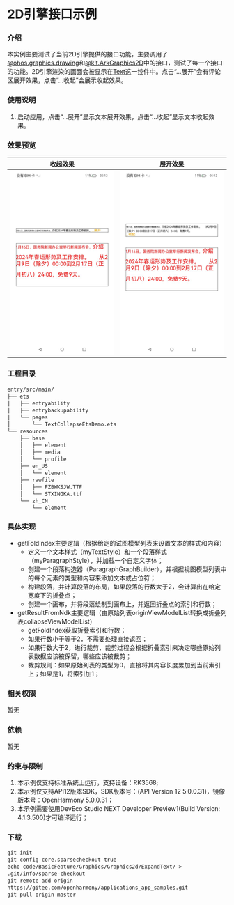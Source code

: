 # 2D引擎接口示例

### 介绍

本实例主要测试了当前2D引擎提供的接口功能，主要调用了[@ohos.graphics.drawing](https://gitee.com/openharmony/docs/blob/master/zh-cn/application-dev/reference/apis-arkgraphics2d/js-apis-graphics-drawing.md)和[@kit.ArkGraphics2D](https://gitee.com/openharmony/docs/blob/master/zh-cn/application-dev/reference/apis-arkgraphics2d/js-apis-effectKit.md)中的接口，测试了每一个接口的功能。2D引擎渲染的画面会被显示在[Text](https://gitee.com/openharmony/docs/blob/master/zh-cn/application-dev/reference/apis-arkui/arkui-ts/ts-basic-components-text.md)这一控件中。点击“...展开”会有评论区展开效果，点击“...收起”会展示收起效果。

### 使用说明

1. 启动应用，点击“...展开”显示文本展开效果，点击“...收起”显示文本收起效果。

### 效果预览

| 收起效果                         | 展开效果                          |
|-------------------------------------|------------------------------------------|
| ![](./screenshots/collapse.png) | ![](./screenshots/expand.png) |

### 工程目录

```
entry/src/main/
├── ets
│   ├── entryability
│   ├── entrybackupability
│   └── pages
│       └── TextCollapseEtsDemo.ets
└── resources
    ├── base
    │   ├── element
    │   ├── media
    │   └── profile
    ├── en_US
    │   └── element
    ├── rawfile
    │   ├── FZBWKSJW.TTF
    │   └── STXINGKA.ttf
    └── zh_CN
        └── element
```

### 具体实现
* getFoldIndex主要逻辑（根据给定的试图模型列表来设置文本的样式和内容）
    * 定义一个文本样式（myTextStyle）和一个段落样式（myParagraphStyle），并加载一个自定义字体；
    * 创建一个段落构造器（ParagraphGraphBuilder），并根据视图模型列表中的每个元素的类型和内容来添加文本或占位符；
    * 构建段落，并计算段落的布局，如果段落的行数大于2，会计算出在给定宽度下的折叠点；
    * 创建一个画布，并将段落绘制到画布上，并返回折叠点的索引和行数；
* getResultFromNdk主要逻辑（由原始列表originViewModelList转换成折叠列表collapseViewModelList）
    * getFoldIndex获取折叠索引和行数；
    * 如果行数小于等于2，不需要处理直接返回；
    * 如果行数大于2，进行裁剪，裁剪过程会根据折叠索引来决定哪些原始列表数据应该被保留，哪些应该被裁剪；
    * 裁剪规则：如果原始列表的类型为0，直接将其内容长度累加到当前索引上；如果是1，将索引加1；

### 相关权限

暂无

### 依赖

暂无

### 约束与限制

1. 本示例仅支持标准系统上运行，支持设备：RK3568;
2. 本示例仅支持API12版本SDK，SDK版本号：(API Version 12 5.0.0.31)，镜像版本号：OpenHarmony 5.0.0.31；
3. 本示例需要使用DevEco Studio NEXT Developer Preview1(Build Version: 4.1.3.500)才可编译运行；

### 下载

```
git init
git config core.sparsecheckout true
echo code/BasicFeature/Graphics/Graphics2d/ExpandText/ > .git/info/sparse-checkout
git remote add origin https://gitee.com/openharmony/applications_app_samples.git
git pull origin master
```